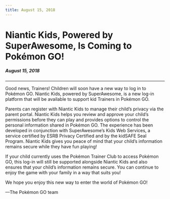 ```yaml
---
title: August 15, 2018
---
```


# Niantic Kids, Powered by SuperAwesome, Is Coming to Pokémon GO!
##### August 15, 2018
----

Good news, Trainers! Children will soon have a new way to log in to Pokémon GO. Niantic Kids, powered by SuperAwesome, is a new log-in platform that will be available to support kid Trainers in Pokémon GO.

Parents can register with Niantic Kids to manage their child’s privacy via the parent portal. Niantic Kids helps you review and approve your child’s permissions before they can play and provides options to control the personal information shared in Pokémon GO. The experience has been developed in conjunction with SuperAwesome’s Kids Web Services, a service certified by ESRB Privacy Certified and by the kidSAFE Seal Program. Niantic Kids gives you peace of mind that your child’s information remains secure while they have fun playing!

If your child currently uses the Pokémon Trainer Club to access Pokémon GO, this log-in will still be supported alongside Niantic Kids and also ensures that your child’s information remains secure. You can continue to enjoy the game with your family in a way that suits you!

We hope you enjoy this new way to enter the world of Pokémon GO!


—The Pokémon GO team

